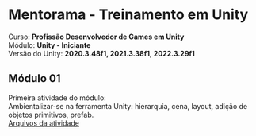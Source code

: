 # Mentorama - Treinamento em Unity

Curso: **Profissão Desenvolvedor de Games em Unity**<br />
Módulo: **Unity - Iniciante**<br />
Versão do Unity: **2020.3.48f1, 2021.3.38f1, 2022.3.29f1**<br />

## Módulo 01
Primeira atividade do módulo:<br />
Ambientalizar-se na ferramenta Unity: hierarquia, cena, layout, adição de objetos primitivos, prefab.<br/>
[Arquivos da atividade](https://github.com/andrebronca/unity-mentorama-iniciante/blob/andre_pc_pti/modulo01/README.md)




